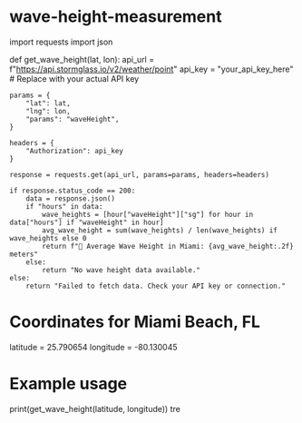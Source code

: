 # wave-height-measurement
import requests
import json

def get_wave_height(lat, lon):
    api_url = f"https://api.stormglass.io/v2/weather/point"
    api_key = "your_api_key_here"  # Replace with your actual API key
    
    params = {
        "lat": lat,
        "lng": lon,
        "params": "waveHeight",
    }
    
    headers = {
        "Authorization": api_key
    }
    
    response = requests.get(api_url, params=params, headers=headers)
    
    if response.status_code == 200:
        data = response.json()
        if "hours" in data:
            wave_heights = [hour["waveHeight"]["sg"] for hour in data["hours"] if "waveHeight" in hour]
            avg_wave_height = sum(wave_heights) / len(wave_heights) if wave_heights else 0
            return f"🌊 Average Wave Height in Miami: {avg_wave_height:.2f} meters"
        else:
            return "No wave height data available."
    else:
        return "Failed to fetch data. Check your API key or connection."

# Coordinates for Miami Beach, FL
latitude = 25.790654
longitude = -80.130045

# Example usage
print(get_wave_height(latitude, longitude))
tre
